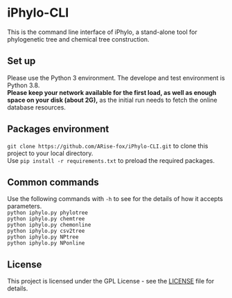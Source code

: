 # iPhylo-CLI
This is the command line interface of iPhylo, a stand-alone tool for phylogenetic tree and chemical tree construction.

## Set up
Please use the Python 3 environment. The develope and test environment is Python 3.8.
<br>
<strong>Please keep your network available for the first load, as well as enough space on your disk (about 2G),</strong> as the initial run needs to fetch the online database resources.
<br>

## Packages environment
`git clone https://github.com/ARise-fox/iPhylo-CLI.git` to clone this project to your local directory.
<br>
Use `pip install -r requirements.txt` to preload the required packages.

## Common commands
Use the following commands with `-h` to see for the details of how it accepts parameters.
<br>
`python iphylo.py phylotree`
<br>
`python iphylo.py chemtree`
<br>
`python iphylo.py chemonline`
<br>
`python iphylo.py csv2tree`
<br>
`python iphylo.py NPtree`
<br>
`python iphylo.py NPonline`

## License

This project is licensed under the GPL License - see the [LICENSE](LICENSE) file for details.




